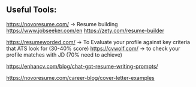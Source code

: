 Useful Tools:
------------
https://novoresume.com/ -> Resume building
https://www.jobseeker.com/en
https://zety.com/resume-builder	

https://resumeworded.com/ -> To Evaluate your profile against key 
							 criteria that ATS look for (30-40% score)
https://cvwolf.com/ -> to check your profile matches with JD
					  (70% need to achieve)
					  
https://enhancv.com/blog/chat-gpt-resume-writing-prompts/ 
					  

https://novoresume.com/career-blog/cover-letter-examples
